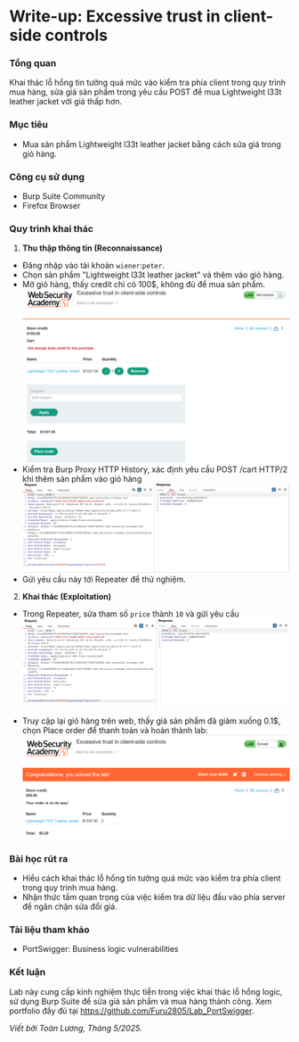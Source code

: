 # Write-up: Excessive trust in client-side controls

### Tổng quan
Khai thác lỗ hổng tin tưởng quá mức vào kiểm tra phía client trong quy trình mua hàng, sửa giá sản phẩm trong yêu cầu POST để mua Lightweight l33t leather jacket với giá thấp hơn.

### Mục tiêu
- Mua sản phẩm Lightweight l33t leather jacket bằng cách sửa giá trong giỏ hàng.

### Công cụ sử dụng
- Burp Suite Community
- Firefox Browser

### Quy trình khai thác
1. **Thu thập thông tin (Reconnaissance)**
- Đăng nhập vào tài khoản `wiener`:`peter`.
- Chọn sản phẩm "Lightweight l33t leather jacket" và thêm vào giỏ hàng.
- Mở giỏ hàng, thấy credit chỉ có 100$, không đủ để mua sản phẩm.
    ![cart](./images/credit.png)
- Kiểm tra Burp Proxy HTTP History, xác định yêu cầu POST /cart HTTP/2 khi thêm sản phẩm vào giỏ hàng
    ![price](./images/price.png)
- Gửi yêu cầu này tới Repeater để thử nghiệm.

2. **Khai thác (Exploitation)**
- Trong Repeater, sửa tham số `price` thành `10` và gửi yêu cầu
    ![send](./images/send.png)

- Truy cập lại giỏ hàng trên web, thấy giá sản phẩm đã giảm xuống 0.1$, chọn Place order để thanh toán và hoàn thành lab:
    ![solved](./images/solved.png)

### Bài học rút ra
- Hiểu cách khai thác lỗ hổng tin tưởng quá mức vào kiểm tra phía client trong quy trình mua hàng.
- Nhận thức tầm quan trọng của việc kiểm tra dữ liệu đầu vào phía server để ngăn chặn sửa đổi giá.

### Tài liệu tham khảo
- PortSwigger: Business logic vulnerabilities

### Kết luận
Lab này cung cấp kinh nghiệm thực tiễn trong việc khai thác lỗ hổng logic, sử dụng Burp Suite để sửa giá sản phẩm và mua hàng thành công. Xem portfolio đầy đủ tại https://github.com/Furu2805/Lab_PortSwigger.

*Viết bởi Toàn Lương, Tháng 5/2025.*